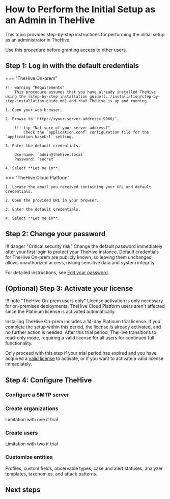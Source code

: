 # How to Perform the Initial Setup as an Admin in TheHive

This topic provides step-by-step instructions for performing the initial setup as an administrator in TheHive.

Use this procedure before granting access to other users.

## Step 1: Log in with the default credentials

=== "TheHive On-prem"

    !!! warning "Requirements"
        This procedure assumes that you have already installed TheHive using the [step-by-step installation guide](../installation/step-by-step-installation-guide.md) and that TheHive is up and running.

    1. Open your web browser.

    2. Browse to `http://<your-server-address>:9000/`.

        !!! tip "Not sure of your server address?"
            Check the `application.conf` configuration file for the `application.baseUrl` setting.

    3. Enter the default credentials.

        Username: `admin@thehive.local`
        Password: `secret`

    4. Select **Let me in**.

=== "TheHive Cloud Platform"

    1. Locate the email you received containing your URL and default credentials.

    2. Open the provided URL in your browser.

    3. Enter the default credentials.

    4. Select **Let me in**.

## Step 2: Change your password

!!! danger "Critical security risk"
    Change the default password immediately after your first login to protect your TheHive instance. Default credentials for TheHive On-prem are publicly known, so leaving them unchanged allows unauthorized access, risking sensitive data and system integrity.

For detailed instructions, see [Edit your password](../user-guides/manage-password.md#edit-your-password).

## (Optional) Step 3: Activate your license

!!! note "TheHive On-prem users only"
    License activation is only necessary for on-premises deployments. TheHive Cloud Platform users aren't affected since the Platinum license is activated automatically.

<!-- md:version 5.3 --> Installing TheHive On-prem includes a 14-day Platinum trial license. If you complete the setup within this period, the license is already activated, and no further action is needed. After this trial period, TheHive transitions to read-only mode, requiring a valid license for all users for continued full functionality.

Only proceed with this step if your trial period has expired and you have acquired a [valid license](../installation/licenses/about-licenses.md) to activate, or if you want to activate a valid license immediately.

## Step 4: Configure TheHive

### Configure a SMTP server

### Create organizations

Limitation with one if trial

### Create users

Limitation with two if trial

### Customize entities

Profiles, custom fields, observable types, case and alert statuses, analyzer templates, taxonomies, and attack patterns.

<h2>Next steps</h2>